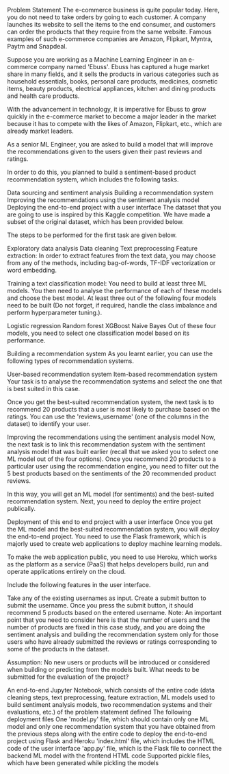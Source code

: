 Problem Statement
The e-commerce business is quite popular today. Here, you do not need to take orders by going to each customer. A company launches its website to sell the items to the end consumer, and customers can order the products that they require from the same website. Famous examples of such e-commerce companies are Amazon, Flipkart, Myntra, Paytm and Snapdeal.

Suppose you are working as a Machine Learning Engineer in an e-commerce company named 'Ebuss'. Ebuss has captured a huge market share in many fields, and it sells the products in various categories such as household essentials, books, personal care products, medicines, cosmetic items, beauty products, electrical appliances, kitchen and dining products and health care products.

With the advancement in technology, it is imperative for Ebuss to grow quickly in the e-commerce market to become a major leader in the market because it has to compete with the likes of Amazon, Flipkart, etc., which are already market leaders.

As a senior ML Engineer, you are asked to build a model that will improve the recommendations given to the users given their past reviews and ratings.

In order to do this, you planned to build a sentiment-based product recommendation system, which includes the following tasks.

Data sourcing and sentiment analysis
Building a recommendation system
Improving the recommendations using the sentiment analysis model
Deploying the end-to-end project with a user interface
The dataset that you are going to use is inspired by this Kaggle competition. We have made a subset of the original dataset, which has been provided below.

The steps to be performed for the first task are given below.

Exploratory data analysis
Data cleaning
Text preprocessing
Feature extraction:
In order to extract features from the text data, you may choose from any of the methods, including bag-of-words, TF-IDF vectorization or word embedding.

Training a text classification model:
You need to build at least three ML models. You then need to analyse the performance of each of these models and choose the best model. At least three out of the following four models need to be built (Do not forget, if required, handle the class imbalance and perform hyperparameter tuning.).

Logistic regression
Random forest
XGBoost
Naive Bayes
Out of these four models, you need to select one classification model based on its performance.

Building a recommendation system
As you learnt earlier, you can use the following types of recommendation systems.

User-based recommendation system
Item-based recommendation system
Your task is to analyse the recommendation systems and select the one that is best suited in this case.

Once you get the best-suited recommendation system, the next task is to recommend 20 products that a user is most likely to purchase based on the ratings. You can use the 'reviews_username' (one of the columns in the dataset) to identify your user.

Improving the recommendations using the sentiment analysis model
Now, the next task is to link this recommendation system with the sentiment analysis model that was built earlier (recall that we asked you to select one ML model out of the four options). Once you recommend 20 products to a particular user using the recommendation engine, you need to filter out the 5 best products based on the sentiments of the 20 recommended product reviews.

In this way, you will get an ML model (for sentiments) and the best-suited recommendation system. Next, you need to deploy the entire project publically.

Deployment of this end to end project with a user interface
Once you get the ML model and the best-suited recommendation system, you will deploy the end-to-end project. You need to use the Flask framework, which is majorly used to create web applications to deploy machine learning models.

To make the web application public, you need to use Heroku, which works as the platform as a service (PaaS) that helps developers build, run and operate applications entirely on the cloud.

Include the following features in the user interface.

Take any of the existing usernames as input.
Create a submit button to submit the username.
Once you press the submit button, it should recommend 5 products based on the entered username.
Note: An important point that you need to consider here is that the number of users and the number of products are fixed in this case study, and you are doing the sentiment analysis and building the recommendation system only for those users who have already submitted the reviews or ratings corresponding to some of the products in the dataset.

Assumption: No new users or products will be introduced or considered when building or predicting from the models built.
What needs to be submitted for the evaluation of the project?

An end-to-end Jupyter Notebook, which consists of the entire code (data cleaning steps, text preprocessing, feature extraction, ML models used to build sentiment analysis models, two recommendation systems and their evaluations, etc.) of the problem statement defined
The following deployment files
One 'model.py' file, which should contain only one ML model and only one recommendation system that you have obtained from the previous steps along with the entire code to deploy the end-to-end project using Flask and Heroku
'index.html' file, which includes the HTML code of the user interface
'app.py' file, which is the Flask file to connect the backend ML model with the frontend HTML code
Supported pickle files, which have been generated while pickling the models